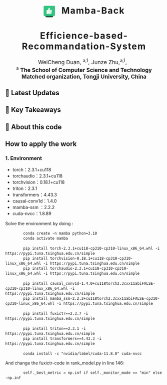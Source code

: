 <h1 align='center' style="text-align:center; font-weight:bold; font-size:2.0em;letter-spacing:2.0px;">
            <img src="figure/b9a58932a39eef8f8dffa29b18d59cc.png" alt="Icon" style="width:40px; vertical-align:middle; margin-right:10px;">      Mamba-Back

<h1 align='center' style="text-align:center; font-weight:bold; font-size:2.0em;letter-spacing:2.0px;">
              Efficience-based-Recommandation-System</h1>   

<p align='center' style="text-align:center;font-size:1.25em;">
   <a href="https://github.com/RichardDuan-shandong" target="_blank" style="text-decoration: none;">WeiCheng Duan</a>, <sup>a,1</sup>, 
    <a href="https://github.com/tj-messi" target="_blank" style="text-decoration: none;">Junze Zhu</a>,<sup>a,1</sup>, 
     &nbsp;<br/>
    <sup>a</sup> <strong>The School of Computer Science and Technology Matched organization, Tongji University, China</strong><br/>
     
</p>


## 📣 Latest Updates


## 🧠 Key Takeaways


## 📝 About this code

## How to apply the work
### 1. Environment

- torch：2.3.1+cu118
- torchaudio：2.3.1+cu118
- torchvision：0.18.1+cu118
- triton：2.3.1
- transformers：4.43.3
- causal-conv1d：1.4.0
- mamba-ssm ：2.2.2
- cuda-nvcc：1.8.89

Solve the environment by doing : 

            conda create -n mamba python=3.10
            conda activate mamba
            
            pip install torch-2.3.1+cu118-cp310-cp310-linux_x86_64.whl -i https://pypi.tuna.tsinghua.edu.cn/simple
            pip install torchvision-0.18.1+cu118-cp310-cp310-linux_x86_64.whl -i https://pypi.tuna.tsinghua.edu.cn/simple
            pip install torchaudio-2.3.1+cu118-cp310-cp310-linux_x86_64.whl -i https://pypi.tuna.tsinghua.edu.cn/simple

            pip install causal_conv1d-1.4.0+cu118torch2.3cxx11abiFALSE-cp310-cp310-linux_x86_64.whl -i https://pypi.tuna.tsinghua.edu.cn/simple
            pip install mamba_ssm-2.2.2+cu118torch2.3cxx11abiFALSE-cp310-cp310-linux_x86_64.whl -i https://pypi.tuna.tsinghua.edu.cn/simple

            pip install fuxictr==2.3.7 -i https://pypi.tuna.tsinghua.edu.cn/simple

            pip install triton==2.3.1 -i https://pypi.tuna.tsinghua.edu.cn/simple
            pip install transformers==4.43.3 -i https://pypi.tuna.tsinghua.edu.cn/simple

            conda install -c "nvidia/label/cuda-11.8.0" cuda-nvcc

  And change the fuxictr-code in rank_model.py in line 146:

            self._best_metric = np.inf if self._monitor_mode == "min" else -np.inf






  
